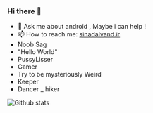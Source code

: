 ### Hi there 👋

- 💬 Ask me about android , Maybe i can help !
- 📫 How to reach me: [sinadalvand.ir](https://sinadalvand.ir/)
- Noob Sag
- "Hello World"
- PussyLisser
- Gamer
- Try to be mysteriously Weird 
- Keeper
- Dancer
_ hiker

![Github stats](https://github-readme-stats.vercel.app/api?username=sinadalvand)

<!--
**sinadalvand/sinadalvand** is a ✨ _special_ ✨ repository because its `README.md` (this file) appears on your GitHub profile.

Here are some ideas to get you started:

- 🔭 I’m currently working on ...
- 🌱 I’m currently learning ...
- 👯 I’m looking to collaborate on ...
- 🤔 I’m looking for help with ...
- 💬 Ask me about android , Maybe can help !
- 📫 How to reach me: ...
- 😄 Pronouns: ...
- ⚡ Fun fact: ...
-->


